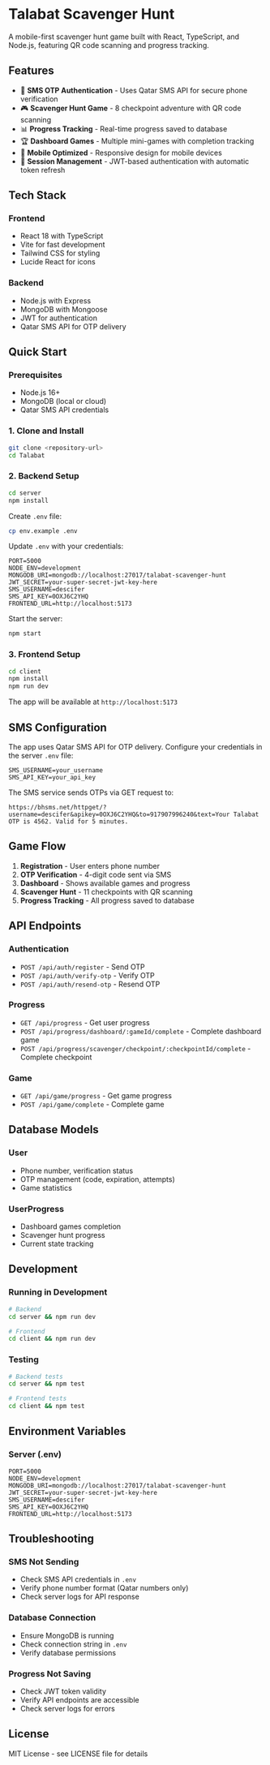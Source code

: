 # Talabat Scavenger Hunt

A mobile-first scavenger hunt game built with React, TypeScript, and Node.js, featuring QR code scanning and progress tracking.

## Features

- 🔐 **SMS OTP Authentication** - Uses Qatar SMS API for secure phone verification
- 🎮 **Scavenger Hunt Game** - 8 checkpoint adventure with QR code scanning
- 📊 **Progress Tracking** - Real-time progress saved to database
- 🏆 **Dashboard Games** - Multiple mini-games with completion tracking
- 📱 **Mobile Optimized** - Responsive design for mobile devices
- 🔄 **Session Management** - JWT-based authentication with automatic token refresh

## Tech Stack

### Frontend
- React 18 with TypeScript
- Vite for fast development
- Tailwind CSS for styling
- Lucide React for icons

### Backend
- Node.js with Express
- MongoDB with Mongoose
- JWT for authentication
- Qatar SMS API for OTP delivery

## Quick Start

### Prerequisites
- Node.js 16+ 
- MongoDB (local or cloud)
- Qatar SMS API credentials

### 1. Clone and Install

```bash
git clone <repository-url>
cd Talabat
```

### 2. Backend Setup

```bash
cd server
npm install
```

Create `.env` file:
```bash
cp env.example .env
```

Update `.env` with your credentials:
```env
PORT=5000
NODE_ENV=development
MONGODB_URI=mongodb://localhost:27017/talabat-scavenger-hunt
JWT_SECRET=your-super-secret-jwt-key-here
SMS_USERNAME=descifer
SMS_API_KEY=0OXJ6C2YHQ
FRONTEND_URL=http://localhost:5173
```

Start the server:
```bash
npm start
```

### 3. Frontend Setup

```bash
cd client
npm install
npm run dev
```

The app will be available at `http://localhost:5173`

## SMS Configuration

The app uses Qatar SMS API for OTP delivery. Configure your credentials in the server `.env` file:

```env
SMS_USERNAME=your_username
SMS_API_KEY=your_api_key
```

The SMS service sends OTPs via GET request to:
```
https://bhsms.net/httpget/?username=descifer&apikey=0OXJ6C2YHQ&to=917907996240&text=Your Talabat OTP is 4562. Valid for 5 minutes.
```

## Game Flow

1. **Registration** - User enters phone number
2. **OTP Verification** - 4-digit code sent via SMS
3. **Dashboard** - Shows available games and progress
4. **Scavenger Hunt** - 11 checkpoints with QR scanning
5. **Progress Tracking** - All progress saved to database

## API Endpoints

### Authentication
- `POST /api/auth/register` - Send OTP
- `POST /api/auth/verify-otp` - Verify OTP
- `POST /api/auth/resend-otp` - Resend OTP

### Progress
- `GET /api/progress` - Get user progress
- `POST /api/progress/dashboard/:gameId/complete` - Complete dashboard game
- `POST /api/progress/scavenger/checkpoint/:checkpointId/complete` - Complete checkpoint

### Game
- `GET /api/game/progress` - Get game progress
- `POST /api/game/complete` - Complete game

## Database Models

### User
- Phone number, verification status
- OTP management (code, expiration, attempts)
- Game statistics

### UserProgress
- Dashboard games completion
- Scavenger hunt progress
- Current state tracking

## Development

### Running in Development
```bash
# Backend
cd server && npm run dev

# Frontend  
cd client && npm run dev
```

### Testing
```bash
# Backend tests
cd server && npm test

# Frontend tests
cd client && npm test
```

## Environment Variables

### Server (.env)
```env
PORT=5000
NODE_ENV=development
MONGODB_URI=mongodb://localhost:27017/talabat-scavenger-hunt
JWT_SECRET=your-super-secret-jwt-key-here
SMS_USERNAME=descifer
SMS_API_KEY=0OXJ6C2YHQ
FRONTEND_URL=http://localhost:5173
```

## Troubleshooting

### SMS Not Sending
- Check SMS API credentials in `.env`
- Verify phone number format (Qatar numbers only)
- Check server logs for API response

### Database Connection
- Ensure MongoDB is running
- Check connection string in `.env`
- Verify database permissions

### Progress Not Saving
- Check JWT token validity
- Verify API endpoints are accessible
- Check server logs for errors

## License

MIT License - see LICENSE file for details
